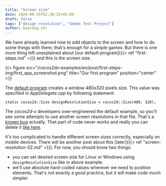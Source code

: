 ```yaml
---
title: "Screen size"
date: 2020-09-25T02:30:25+03:00
draft: false
tags: ["design resolution", "Smoke Test Project"]
author: beardog-ukr
---
```


We have already learned now to add objects to the screen and how to do some things with them; that's enough for a simple games. But there is one more thing left unexplained about [our default program]({{< ref "first-steps.md" >}}) and this is the screen size.

<!--more-->
{{< figure src="/cocos2dx-examples/en/post/first-steps-img/first_app_screenshot.png" title="Our first program" position="center" >}}

The [default program](https://github.com/beardog-ukr/cocos2dx-examples/tree/master/examples/SmokeTest) creates a window 480x320 pixels size. This value was specified in _AppDelegate.cpp_ by following statement:

```
static cocos2d::Size designResolutionSize = cocos2d::Size(480, 320);
```

The _cocos2d-x_ developers over-engineered the default example, so you'll see some attempts to use another screen resolutions in that file. That's a [known bug](https://github.com/cocos2d/cocos2d-x/issues/18492) actually. That part of code never works and really you can delete it [like here](https://github.com/beardog-ukr/cocos2dx-examples/blob/master/examples/ActionsDemoV1/Classes/AppDelegate.cpp).

It's too complicated to handle different screen sizes correctly, especially on mobile devices. There will be another post about this [later]({{< ref "screen-resolution-02.md" >}}). For now, you should know two things:
* you can set desired screen size for Linux or Windows using `designResolutionSize` like in above example.
* we'll use absolute hard-coded values wherever we need to position elements. That's not exactly a good practice, but it will make code much simpler.
